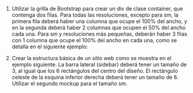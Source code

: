 1) Utilizar la grilla de Bootstrap para crear un div de clase container, que contenga dos filas.
Para todas las resoluciones, excepto para sm, la primera fila deberá haber una columna
que ocupe el 100% del ancho, y en la segunda deberá haber 2 columnas que ocupen el
50% del ancho cada una. Para sm y resoluciones más pequeñas, deberán haber 3 filas
con 1 columna que ocupe el 100% del ancho en cada una, como se detalla en el siguiente
ejemplo:

2) Crear la estructura básica de un sitio web como se muestra en el ejemplo siguiente. La
barra lateral (sidebar) deberá tener un tamaño de 3, al igual que los 6 rectángulos del
centro del diseño. El rectángulo celeste de la esquina inferior derecha deberá tener un
tamaño de 6. Utilizar el segundo mockup para el tamaño sm.


